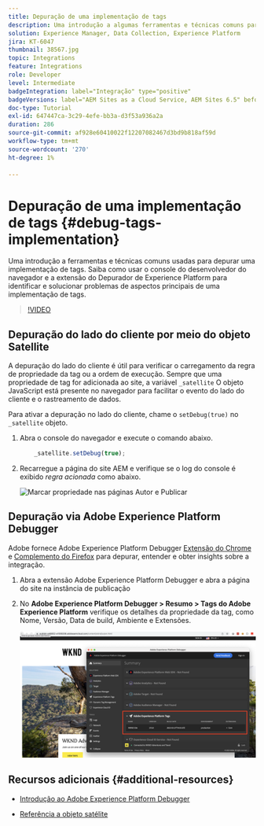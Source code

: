 ```yaml
---
title: Depuração de uma implementação de tags
description: Uma introdução a algumas ferramentas e técnicas comuns para depurar uma implementação de tags. Saiba como usar o console do desenvolvedor do navegador e a extensão do Depurador de Experience Platform para identificar e solucionar problemas de aspectos principais de uma implementação de tags.
solution: Experience Manager, Data Collection, Experience Platform
jira: KT-6047
thumbnail: 38567.jpg
topic: Integrations
feature: Integrations
role: Developer
level: Intermediate
badgeIntegration: label="Integração" type="positive"
badgeVersions: label="AEM Sites as a Cloud Service, AEM Sites 6.5" before-title="false"
doc-type: Tutorial
exl-id: 647447ca-3c29-4efe-bb3a-d3f53a936a2a
duration: 286
source-git-commit: af928e60410022f12207082467d3bd9b818af59d
workflow-type: tm+mt
source-wordcount: '270'
ht-degree: 1%

---
```


# Depuração de uma implementação de tags {#debug-tags-implementation}

Uma introdução a ferramentas e técnicas comuns usadas para depurar uma implementação de tags. Saiba como usar o console do desenvolvedor do navegador e a extensão do Depurador de Experience Platform para identificar e solucionar problemas de aspectos principais de uma implementação de tags.

>[!VIDEO](https://video.tv.adobe.com/v/38567?quality=12&learn=on)

## Depuração do lado do cliente por meio do objeto Satellite

A depuração do lado do cliente é útil para verificar o carregamento da regra de propriedade da tag ou a ordem de execução. Sempre que uma propriedade de tag for adicionada ao site, a variável `_satellite` O objeto JavaScript está presente no navegador para facilitar o evento do lado do cliente e o rastreamento de dados.

Para ativar a depuração no lado do cliente, chame o `setDebug(true)` no `_satellite` objeto.

1. Abra o console do navegador e execute o comando abaixo.

   ```javascript
       _satellite.setDebug(true);
   ```

1. Recarregue a página do site AEM e verifique se o log do console é exibido _regra acionada_ como abaixo.

   ![Marcar propriedade nas páginas Autor e Publicar](assets/satellite-object-debugging.png)

## Depuração via Adobe Experience Platform Debugger

Adobe fornece Adobe Experience Platform Debugger [Extensão do Chrome](https://chrome.google.com/webstore/detail/adobe-experience-platform/bfnnokhpnncpkdmbokanobigaccjkpob) e [Complemento do Firefox](https://addons.mozilla.org/en-US/firefox/addon/adobe-experience-platform-dbg/) para depurar, entender e obter insights sobre a integração.

1. Abra a extensão Adobe Experience Platform Debugger e abra a página do site na instância de publicação

1. No **Adobe Experience Platform Debugger > Resumo > Tags do Adobe Experience Platform** verifique os detalhes da propriedade da tag, como Nome, Versão, Data de build, Ambiente e Extensões.

   ![Detalhes de propriedade de Adobe Experience Platform Debugger e tag](assets/tag-property-details.png)

## Recursos adicionais {#additional-resources}

+ [Introdução ao Adobe Experience Platform Debugger](https://experienceleague.adobe.com/docs/platform-learn/data-collection/debugger/overview.html)

+ [Referência a objeto satélite](https://experienceleague.adobe.com/docs/experience-platform/tags/client-side/satellite-object.html)

